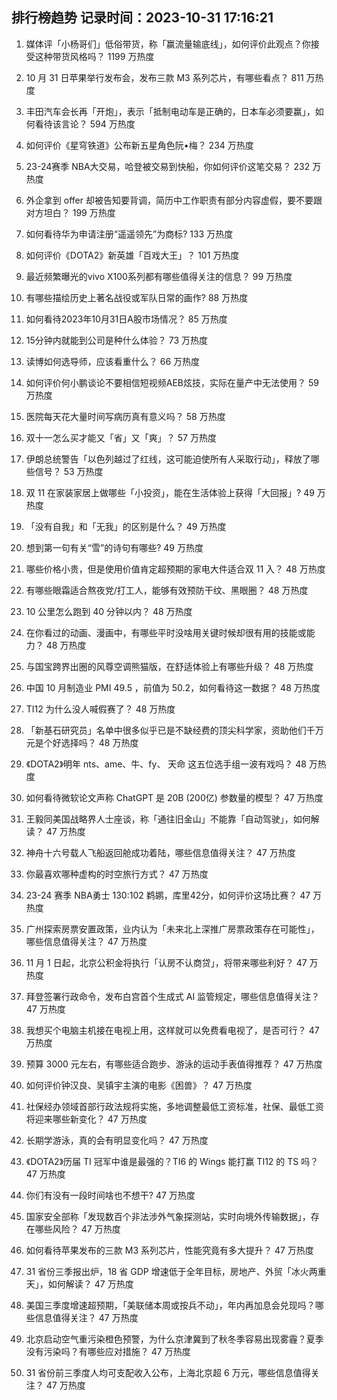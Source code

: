 
## 排行榜趋势 记录时间：2023-10-31 17:16:21
  
  1. 媒体评「小杨哥们」低俗带货，称「赢流量输底线」，如何评价此观点？你接受这种带货风格吗？ 1199 万热度
    
  2. 10 月 31 日苹果举行发布会，发布三款 M3 系列芯片，有哪些看点？ 811 万热度
    
  3. 丰田汽车会长再「开炮」，表示「抵制电动车是正确的，日本车必须要赢」，如何看待该言论？ 594 万热度
    
  4. 如何评价《星穹铁道》公布新五星角色阮•梅？ 234 万热度
    
  5. 23-24赛季 NBA大交易，哈登被交易到快船，你如何评价这笔交易？ 232 万热度
    
  6. 外企拿到 offer 却被告知要背调，简历中工作职责有部分内容虚假，要不要跟对方坦白？ 199 万热度
    
  7. 如何看待华为申请注册“遥遥领先”为商标? 133 万热度
    
  8. 如何评价《DOTA2》新英雄「百戏大王」？ 101 万热度
    
  9. 最近频繁曝光的vivo X100系列都有哪些值得关注的信息？ 99 万热度
    
  10. 有哪些描绘历史上著名战役或军队日常的画作? 88 万热度
    
  11. 如何看待2023年10月31日A股市场情况？ 85 万热度
    
  12. 15分钟内就能到公司是种什么体验？ 73 万热度
    
  13. 读博如何选导师，应该看重什么？ 66 万热度
    
  14. 如何评价何小鹏谈论不要相信短视频AEB炫技，实际在量产中无法使用？ 59 万热度
    
  15. 医院每天花大量时间写病历真有意义吗？ 58 万热度
    
  16. 双十一怎么买才能又「省」又「爽」？ 57 万热度
    
  17. 伊朗总统警告「以色列越过了红线，这可能迫使所有人采取行动」，释放了哪些信号？ 53 万热度
    
  18. 双 11 在家装家居上做哪些「小投资」，能在生活体验上获得「大回报」? 49 万热度
    
  19. 「没有自我」和「无我」的区别是什么？ 49 万热度
    
  20. 想到第一句有关“雪”的诗句有哪些? 49 万热度
    
  21. 哪些价格小贵，但是使用价值肯定超预期的家电大件适合双 11 入？ 48 万热度
    
  22. 有哪些眼霜适合熬夜党/打工人，能够有效预防干纹、黑眼圈？ 48 万热度
    
  23. 10 公里怎么跑到 40 分钟以内？ 48 万热度
    
  24. 在你看过的动画、漫画中，有哪些平时没啥用关键时候却很有用的技能或能力？ 48 万热度
    
  25. 与国宝跨界出圈的风尊空调熊猫版，在舒适体验上有哪些升级？ 48 万热度
    
  26. 中国 10 月制造业 PMI 49.5 ，前值为 50.2，如何看待这一数据？ 48 万热度
    
  27. TI12 为什么没人喊假赛了？ 48 万热度
    
  28. 「新基石研究员」名单中很多似乎已是不缺经费的顶尖科学家，资助他们千万元是个好选择吗？ 48 万热度
    
  29. 《DOTA2》明年 nts、ame、牛、fy、 天命 这五位选手组一波有戏吗？ 48 万热度
    
  30. 如何看待微软论文声称 ChatGPT 是 20B (200亿) 参数量的模型？ 47 万热度
    
  31. 王毅同美国战略界人士座谈，称「通往旧金山」不能靠「自动驾驶」，如何解读？ 47 万热度
    
  32. 神舟十六号载人飞船返回舱成功着陆，哪些信息值得关注？ 47 万热度
    
  33. 你最喜欢哪种虚构的时空旅行方式？ 47 万热度
    
  34. 23-24 赛季 NBA勇士 130:102 鹈鹕，库里42分，如何评价这场比赛？ 47 万热度
    
  35. 广州探索房票安置政策，业内认为「未来北上深推广房票政策存在可能性」，哪些信息值得关注？ 47 万热度
    
  36. 11 月 1 日起，北京公积金将执行「认房不认商贷」，将带来哪些利好？ 47 万热度
    
  37. 拜登签署行政命令，发布白宫首个生成式 AI 监管规定，哪些信息值得关注？ 47 万热度
    
  38. 我想买个电脑主机接在电视上用，这样就可以免费看电视了，是否可行？ 47 万热度
    
  39. 预算 3000 元左右，有哪些适合跑步、游泳的运动手表值得推荐？ 47 万热度
    
  40. 如何评价钟汉良、吴镇宇主演的电影《困兽》？ 47 万热度
    
  41. 社保经办领域首部行政法规将实施，多地调整最低工资标准，社保、最低工资将迎来哪些新变化？ 47 万热度
    
  42. 长期学游泳，真的会有明显变化吗？ 47 万热度
    
  43. 《DOTA2》历届 TI 冠军中谁是最强的？TI6 的 Wings 能打赢 TI12 的 TS 吗？ 47 万热度
    
  44. 你们有没有一段时间啥也不想干? 47 万热度
    
  45. 国家安全部称「发现数百个非法涉外气象探测站，实时向境外传输数据」，存在哪些风险？ 47 万热度
    
  46. 如何看待苹果发布的三款 M3 系列芯片，性能究竟有多大提升？ 47 万热度
    
  47. 31 省份三季报出炉，18 省 GDP 增速低于全年目标，房地产、外贸「冰火两重天」，如何解读？ 47 万热度
    
  48. 美国三季度增速超预期，「美联储本周或按兵不动」，年内再加息会兑现吗？哪些信息值得关注？ 47 万热度
    
  49. 北京启动空气重污染橙色预警，为什么京津冀到了秋冬季容易出现雾霾？夏季没有污染吗？有哪些应对措施？ 47 万热度
    
  50. 31 省份前三季度人均可支配收入公布，上海北京超 6 万元，哪些信息值得关注？ 47 万热度
    